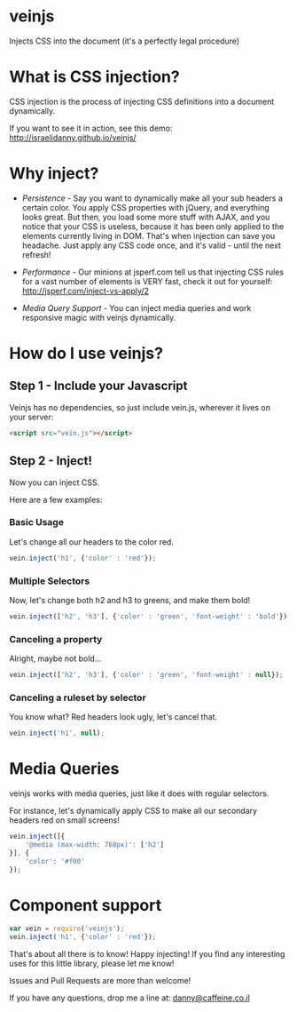 veinjs
======

Injects CSS into the document (it's a perfectly legal procedure)

# What is CSS injection?
CSS injection is the process of injecting CSS definitions into a document dynamically.

If you want to see it in action, see this demo:
http://israelidanny.github.io/veinjs/

# Why inject?
- *Persistence* - Say you want to dynamically make all your sub headers a certain color. You apply CSS properties with jQuery, and everything looks great. But then, you load some more stuff with AJAX, and you notice that your CSS is useless, because it has been only applied to the elements currently living in DOM. That's when injection can save you headache. Just apply any CSS code once, and it's valid - until the next refresh!

- *Performance* - Our minions at jsperf.com tell us that injecting CSS rules for a vast number of elements is VERY fast, check it out for yourself: http://jsperf.com/inject-vs-apply/2

- *Media Query Support* - You can inject media queries and work responsive magic with veinjs dynamically.

# How do I use veinjs?

## Step 1 - Include your Javascript
Veinjs has no dependencies, so just include vein.js, wherever it lives on your server:
```html
<script src="vein.js"></script>
```

## Step 2 - Inject!
Now you can inject CSS.

Here are a few examples:

### Basic Usage
Let's change all our headers to the color red.
```javascript
vein.inject('h1', {'color' : 'red'});
```

### Multiple Selectors
Now, let's change both h2 and h3 to greens, and make them bold!
```javascript
vein.inject(['h2', 'h3'], {'color' : 'green', 'font-weight' : 'bold'});
```

### Canceling a property
Alright, maybe not bold...
```javascript
vein.inject(['h2', 'h3'], {'color' : 'green', 'font-weight' : null});
```

### Canceling a ruleset by selector
You know what? Red headers look ugly, let's cancel that.
```javascript
vein.inject('h1', null);
```

# Media Queries
veinjs works with media queries, just like it does with regular selectors.

For instance, let's dynamically apply CSS to make all our secondary headers red on small screens!
```javascript
vein.inject([{
    '@media (max-width: 768px)': ['h2']
}], {
    'color': '#f00'
});
```

# Component support

```js
var vein = require('veinjs');
vein.inject('h1', {'color' : 'red'});
```

That's about all there is to know! Happy injecting!
If you find any interesting uses for this little library, please let me know!

Issues and Pull Requests are more than welcome!

If you have any questions, drop me a line at:
danny@caffeine.co.il

